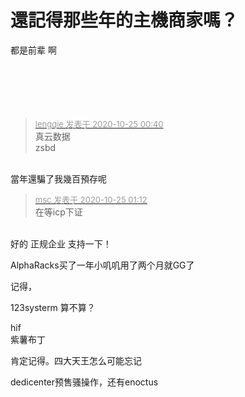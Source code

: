 # 還記得那些年的主機商家嗎？


都是前辈 啊<br />
<br />
<br />
<br />
<br />
<br />


<div class="quote"><blockquote><font size="2"><a href="https://www.hostloc.com/forum.php?mod=redirect&amp;goto=findpost&amp;pid=9348379&amp;ptid=758146" target="_blank"><font color="#999999">lengqie 发表于 2020-10-25 00:40</font></a></font><br />
真云数据<br />
zsbd</blockquote></div><br />
當年還騙了我幾百預存呢

<div class="quote"><blockquote><font size="2"><a href="https://www.hostloc.com/forum.php?mod=redirect&amp;goto=findpost&amp;pid=9348427&amp;ptid=758146" target="_blank"><font color="#999999">msc 发表于 2020-10-25 01:12</font></a></font><br />
在等icp下证</blockquote></div><br />
好的 正规企业 支持一下！

AlphaRacks买了一年小叽叽用了两个月就GG了

记得，

123systerm 算不算？<br />


hif<br />
紫薯布丁

肯定记得。四大天王怎么可能忘记

dedicenter预售骚操作，还有enoctus
